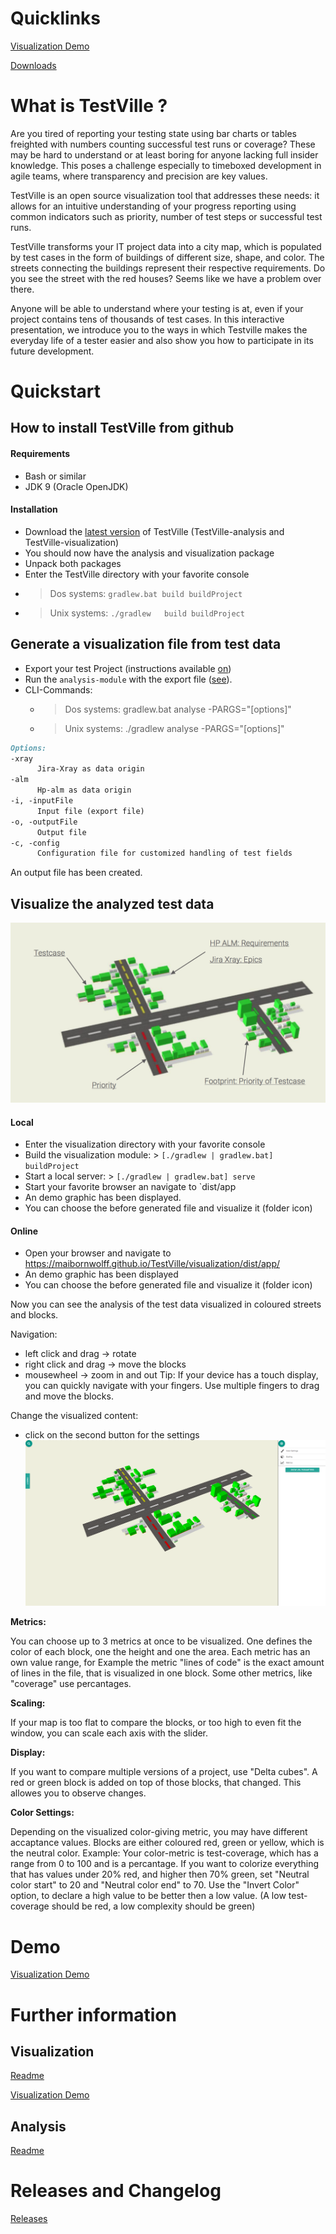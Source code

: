 # Quicklinks

[Visualization Demo](visualization/dist/app/)

[Downloads](https://github.com/MaibornWolff/TestVille/releases)

# What is TestVille ?

Are you tired of reporting your testing state using bar charts or tables freighted with numbers counting successful test runs or coverage? These may be hard to understand or at least boring for anyone lacking full insider knowledge. This poses a challenge especially to timeboxed development in agile teams, where transparency and precision are key values.

TestVille is an open source visualization tool that addresses these needs: it allows for an intuitive understanding of your progress reporting using common indicators such as priority, number of test steps or successful test runs.

TestVille transforms your IT project data into a city map, which is populated by test cases in the form of buildings of different size, shape, and color. The streets connecting the buildings represent their respective requirements. Do you see the street with the red houses? Seems like we have a problem over there.

Anyone will be able to understand where your testing is at, even if your project contains tens of thousands of test cases. In this interactive presentation, we introduce you to the ways in which Testville makes the everyday life of a tester easier and also show you how to participate in its future development.

# Quickstart

## How to install TestVille from github

#### Requirements
* Bash or similar
* JDK 9 (Oracle OpenJDK)

#### Installation
- Download the [latest version](https://github.com/MaibornWolff/TestVille/releases/latest) of TestVille (TestVille-analysis and TestVille-visualization)
- You should now have the analysis and visualization package 
- Unpack both packages
- Enter the TestVille directory with your favorite console
- > Dos  systems: `gradlew.bat build buildProject`
- > Unix systems: `./gradlew   build buildProject`

## Generate a visualization file from test data

* Export your test Project (instructions available [on](https://github.com/MaibornWolff/TestVille/tree/master/analysis/README.md))
* Run the `analysis-module` with the export file ([see](https://github.com/MaibornWolff/TestVille/tree/master/analysis/README.md)).
* CLI-Commands:
  - > Dos  systems: gradlew.bat analyse -PARGS="[options]"
  - > Unix systems: ./gradlew   analyse -PARGS="[options]"
```markdown
Options:
-xray
      Jira-Xray as data origin
-alm
      Hp-alm as data origin
-i, -inputFile
      Input file (export file)
-o, -outputFile
      Output file
-c, -config
      Configuration file for customized handling of test fields
```
 
An output file has been created.

## Visualize the analyzed test data
![takeALook](./images/legendImage.png)

#### Local
* Enter the visualization directory with your favorite console
* Build the visualization module: > `[./gradlew | gradlew.bat] buildProject`
* Start a local server: > `[./gradlew | gradlew.bat] serve`
* Start your favorite browser an navigate to `dist/app
* An demo graphic has been displayed.
* You can choose the before generated file and visualize it (folder icon)

#### Online
* Open your browser and navigate to https://maibornwolff.github.io/TestVille/visualization/dist/app/
* An demo graphic has been displayed
* You can choose the before generated file and visualize it (folder icon)

Now you can see the analysis of the test data visualized in coloured streets and blocks.

Navigation:
- left click and drag -> rotate 
- right click and drag -> move the blocks
- mousewheel -> zoom in and out
Tip: If your device has a touch display, you can quickly navigate with your fingers. Use multiple fingers to drag and move the blocks. 

Change the visualized content:
- click on the second button for the settings
![settings](images/settingsImage.png)

**Metrics:**

You can choose up to 3 metrics at once to be visualized. One defines the color of each block, one the height and one the area.
Each metric has an own value range, for Example the metric "lines of code" is the exact amount of lines in the file, that is visualized in one block. Some other metrics, like "coverage" use percantages. 

**Scaling:**

If your map is too flat to compare the blocks, or too high to even fit the window, you can scale each axis with the slider.

**Display:**

If you want to compare multiple versions of a project, use "Delta cubes". A red or green block is added on top of those blocks, that changed. This allowes you to observe changes.

**Color Settings:**

Depending on the visualized color-giving metric, you may have different accaptance values. Blocks are either coloured red, green or yellow, which is the neutral color. 
Example: Your color-metric is test-coverage, which has a range from 0 to 100 and is a percantage. 
If you want to colorize everything that has values under 20% red, and higher then 70% green, set "Neutral color start" to 20 and "Neutral color end" to 70. 
Use the "Invert Color" option, to declare a high value to be better then a low value. (A low test-coverage should be red, a low complexity should be green)

# Demo

[Visualization Demo](visualization/dist/app/)

# Further information

## Visualization

[Readme](https://github.com/MaibornWolff/TestVille/tree/master/visualization)

[Visualization Demo](visualization/dist/app/)

## Analysis

[Readme](https://github.com/MaibornWolff/TestVille/tree/master/analysis)

# Releases and Changelog

[Releases](https://github.com/MaibornWolff/TestVille/releases/latest)
